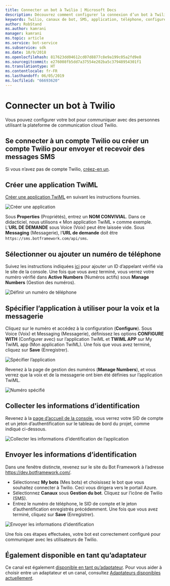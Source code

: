 ```yaml
---
title: Connecter un bot à Twilio | Microsoft Docs
description: Découvrez comment configurer la connexion d’un bot à Twilio.
keywords: Twilio, canaux de bot, SMS, application, téléphone, configurer Twilio, communication cloud, texte
author: RobStand
ms.author: kamrani
manager: kamrani
ms.topic: article
ms.service: bot-service
ms.subservice: sdk
ms.date: 10/9/2018
ms.openlocfilehash: 817623dd04612cd07d8877c8e9a199c05a2fd9e8
ms.sourcegitcommit: e276008fb5dd7a37554e202ba5c37948954301f1
ms.translationtype: HT
ms.contentlocale: fr-FR
ms.lasthandoff: 06/05/2019
ms.locfileid: "66693620"
---
```

# <a name="connect-a-bot-to-twilio"></a>Connecter un bot à Twilio

Vous pouvez configurer votre bot pour communiquer avec des personnes utilisant la plateforme de communication cloud Twilio.

## <a name="log-in-to-or-create-a-twilio-account-for-sending-and-receiving-sms-messages"></a>Se connecter à un compte Twilio ou créer un compte Twilio pour envoyer et recevoir des messages SMS

Si vous n’avez pas de compte Twilio, <a href="https://www.twilio.com/try-twilio" target="_blank">créez-en un</a>.

## <a name="create-a-twiml-application"></a>Créer une application TwiML

<a href="https://support.twilio.com/hc/en-us/articles/223180928-How-Do-I-Create-a-TwiML-App-" target="_blank">Créer une application TwiML</a> en suivant les instructions fournies.

![Créer une application](~/media/channels/twi-StepTwiml.png)

Sous **Properties** (Propriétés), entrez un **NOM CONVIVIAL**. Dans ce didacticiel, nous utilisons « Mon application TwiML » comme exemple. L’**URL DE DEMANDE** sous Voice (Voix) peut être laissée vide. Sous **Messaging** (Messagerie), l’**URL de demande** doit être `https://sms.botframework.com/api/sms`.

## <a name="select-or-add-a-phone-number"></a>Sélectionner ou ajouter un numéro de téléphone

Suivez les instructions indiquées <a href = "https://support.twilio.com/hc/en-us/articles/223180048-Adding-a-Verified-Phone-Number-or-Caller-ID-with-Twilio" target="_blank">ici</a> pour ajouter un ID d’appelant vérifié via le site de la console. Une fois que vous avez terminé, vous verrez votre numéro vérifié dans **Active Numbers** (Numéros actifs) sous **Manage Numbers** (Gestion des numéros).

![Définir un numéro de téléphone](~/media/channels/twi-StepPhone.png)

## <a name="specify-application-to-use-for-voice-and-messaging"></a>Spécifier l’application à utiliser pour la voix et la messagerie

Cliquez sur le numéro et accédez à la configuration (**Configure**). Sous Voice (Voix) et Messaging (Messagerie), définissez les options **CONFIGURE WITH** (Configurer avec) sur l’application TwiML et **TWIML APP** sur My TwiML app (Mon application TwiML). Une fois que vous avez terminé, cliquez sur **Save** (Enregistrer).

![Spécifier l’application](~/media/channels/twi-StepPhone2.png)

Revenez à la page de gestion des numéros (**Manage Numbers**), et vous verrez que la voix et de la messagerie ont bien été définies sur l’application TwiML.

![Numéro spécifié](~/media/channels/twi-StepPhone3.png)


## <a name="gather-credentials"></a>Collecter les informations d’identification

Revenez à la [page d’accueil de la console](https://www.twilio.com/console/), vous verrez votre SID de compte et un jeton d’authentification sur le tableau de bord du projet, comme indiqué ci-dessous.

![Collecter les informations d’identification de l’application](~/media/channels/twi-StepAuth.png)

## <a name="submit-credentials"></a>Envoyer les informations d’identification

Dans une fenêtre distincte, revenez sur le site du Bot Framework à l’adresse https://dev.botframework.com/. 

- Sélectionnez **My bots** (Mes bots) et choisissez le bot que vous souhaitez connecter à Twilio. Ceci vous dirigera vers le portail Azure.
- Sélectionnez **Canaux** sous **Gestion du bot**. Cliquez sur l’icône de Twilio (SMS).
- Entrez le numéro de téléphone, le SID de compte et le jeton d’authentification enregistrés précédemment. Une fois que vous avez terminé, cliquez sur **Save** (Enregistrer).

![Envoyer les informations d’identification](~/media/channels/twi-StepSubmit.png)

Une fois ces étapes effectuées, votre bot est correctement configuré pour communiquer avec les utilisateurs de Twilio.

## <a name="also-available-as-an-adapter"></a>Également disponible en tant qu’adaptateur

Ce canal est également [disponible en tant qu’adaptateur](https://botkit.ai/docs/v4/platforms/twilio-sms.html). Pour vous aider à choisir entre un adaptateur et un canal, consultez [Adaptateurs disponibles actuellement](bot-service-channel-additional-channels.md#currently-available-adapters).